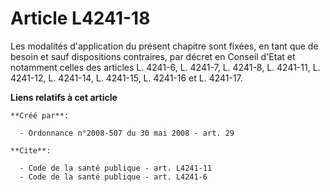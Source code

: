 # Article L4241-18

Les modalités d'application du présent chapitre sont fixées, en tant que de besoin et sauf dispositions contraires, par
décret en Conseil d'Etat et notamment celles des articles L. 4241-6, L. 4241-7, L. 4241-8, L. 4241-11, L. 4241-12, L.
4241-14, L. 4241-15, L. 4241-16 et L. 4241-17.

**Liens relatifs à cet article**

	**Créé par**:

	  - Ordonnance n°2008-507 du 30 mai 2008 - art. 29

	**Cite**:

	  - Code de la santé publique - art. L4241-11
	  - Code de la santé publique - art. L4241-6
